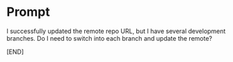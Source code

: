 # Prompt

I successfully updated the remote repo URL, but I have several development branches. Do I need to switch into each branch and update the remote?

[END]

